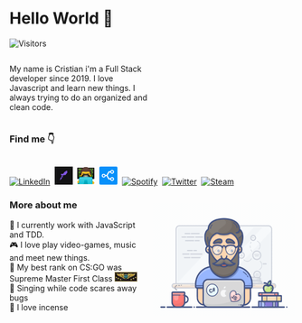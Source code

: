 # Hello World 👋

![Visitors](https://komarev.com/ghpvc/?username=cristuker&color=blueviolet&label=Visitors)

<div style="display: flex;">

<p style="width: 50%;">
My name is Cristian i'm a Full Stack developer since 2019. I love Javascript and learn new things. I always trying to do an organized and clean code.
</p>


</div>

### Find me  👇
<br/>
<a href="https://linkedin.com/in/cristian-silva-dev"><img alt="LinkedIn" title="LinkedIn" height="32" width="32" src="https://raw.githubusercontent.com/peterthehan/peterthehan/master/assets/linkedin.svg"></a>&nbsp;
<a href="https://app.rocketseat.com.br/me/cristuker"><img alt="Rocketseat" title="Rocketseat" height="32" width="32" src="https://raw.githubusercontent.com/Cristuker/Cristuker/master/assets/icons/rocketseat_icon.jpg"></a>&nbsp;
<a href="http://cristuker.github.io/"><img alt="man technologist" title="Portifólio" height="32" width="32" src="https://raw.githubusercontent.com/Cristuker/Cristuker/master/assets/icons/tech-guy.jpeg"></a>&nbsp;
<a href="https://stackshare.io/Cristuker/my-stack"><img alt="Stackshare" title="My stackshare" height="32" width="32" src="https://raw.githubusercontent.com/Cristuker/Cristuker/master/assets/icons/stack.png"></a>&nbsp;
<a href="https://open.spotify.com/user/cristian123105"><img alt="Spotify" title="Spotify" height="32" width="32" src="https://raw.githubusercontent.com/peterthehan/peterthehan/master/assets/spotify.svg"></a>&nbsp;
<a href="https://twitter.com/tukeer01"><img alt="Twitter" title="Twitter" height="32" width="32" src="https://raw.githubusercontent.com/peterthehan/peterthehan/master/assets/twitter.svg"></a>&nbsp;
<a href="https://steamcommunity.com/id/kriz1100"><img alt="Steam" title="Steam" height="32" width="32" src="https://raw.githubusercontent.com/peterthehan/peterthehan/master/assets/steam.svg"></a>
<br/>

<div style="display:flex; flex-direction: row; ">

  <div style="width: 50%">

  ### More about me
  🧘 I currently work with JavaScript and TDD.<br/>
  🎮 I love play video-games, music and meet new things.<br/>
  🔫 My best rank on CS:GO was Supreme Master First Class <img alt="Steam" title="Steam" height="17" width="40" src="./assets/icons/supremo.jpg"><br/>
  🐞 Singing while code scares away bugs<br/>
  🧘 I love incense

  </div>

  <img width="250px" 
  height="200px" style="margin: 15px;"
  src="./assets/icons/coding.gif">
</div>






<!-- <br/><br/>
<p align="center">
<img src="https://raw.githubusercontent.com/Cristuker/Cristuker/master/assets/programming.gif" style="margin:0;" height="350" width="400">
</p> -->

